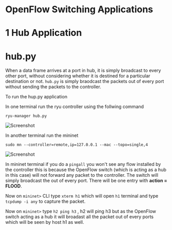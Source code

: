 


# OpenFlow Switching Applications

# 1 Hub Application

# hub.py

When a data frame arrives at a port in hub, it is simply broadcast to every other port, without considering whether it is destined for a particular destination or not. ```hub.py``` is simply braodcast the packets out of every port without sending the packets to the controller.


To run the hup.py application

In one terminal run the ryu controller using the follwing command

  ```ryu-manager hub.py```
  
  ![Screenshot](hub.png)
  
In another terminal run the mininet
  
  ```sudo mn --controller=remote,ip=127.0.0.1 --mac --topo=single,4```
  
  ![Screenshot](topology.png)
  
In mininet terminal if you do a ```pingall``` you won't see any flow installed by the controller this is because the OpenFlow switch (which is acting as a hub in this case) will not forward any packet to the controller. The switch will simply broadcast the out of every port. There will be one entry with **action = FLOOD**.

Now on ```mininet>``` CLI type ```xterm h1``` which will open ```h1``` terminal and type ```tcpdump -i any``` to capture the packet.

Now on ```mininet>``` type ```h2 ping h3``` , h2 will ping h3 but as the OpenFlow switch acting as a hub it will broadast all the packet out of every ports which will be seen by host h1 as well.


  
  
  


